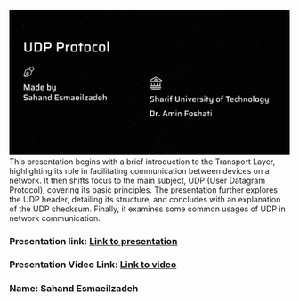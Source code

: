 <!-- # UDP Protocol -->
![alt text](Presentation_Preview.png)
This presentation begins with a brief introduction to the Transport Layer, highlighting its role in facilitating communication between devices on a network. It then shifts focus to the main subject, UDP (User Datagram Protocol), covering its basic principles. The presentation further explores the UDP header, detailing its structure, and concludes with an explanation of the UDP checksum. Finally, it examines some common usages of UDP in network communication.

### Presentation link: [Link to presentation](https://gamma.app/docs/UDP-Protocol-gi6s2kpzqqmtw05)


### Presentation Video Link: [Link to video](https://www.aparat.com/v/rtry615)
### Name: Sahand Esmaeilzadeh

